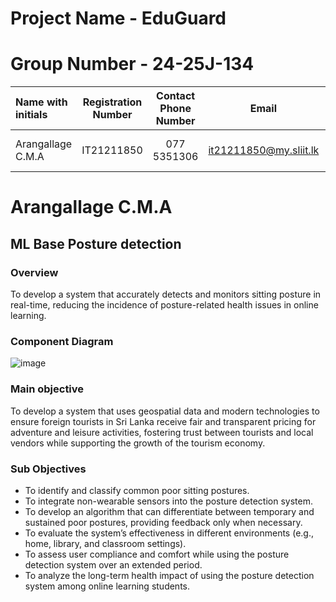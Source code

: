 # Project Name - EduGuard
# Group Number - 24-25J-134
| Name with initials | Registration Number | Contact Phone Number | Email                 | Badge         |
| :---               |     :---:           |          :---:       |         :---:         |       :---:   |
| Arangallage C.M.A           | IT21211850          | 077 5351306        | it21211850@my.sliit.lk| ![visitor badge](https://custom-icon-badges.demolab.com/badge/⭐-Leader-red)   | 

# Arangallage C.M.A

## ML Base Posture detection  

### Overview 
To develop a system that accurately detects and monitors sitting posture in real-time, reducing the incidence of posture-related health issues in online learning.

### Component Diagram 
![image](https://github.com/user-attachments/assets/21ff9a1c-6d58-40b7-9bc5-e2cfd59c0c63)


### Main objective 
To develop a system that uses geospatial data and modern technologies to ensure foreign tourists in Sri Lanka receive fair and transparent pricing for adventure and leisure activities, fostering trust between tourists and local vendors while supporting the growth of the tourism economy.

### Sub Objectives
* To identify and classify common poor sitting postures.
* To integrate non-wearable sensors into the posture detection system.
* To develop an algorithm that can differentiate between temporary and sustained poor postures, providing feedback only when necessary.
* To evaluate the system’s effectiveness in different environments (e.g., home, library, and classroom settings).
* To assess user compliance and comfort while using the posture detection system over an extended period.
* To analyze the long-term health impact of using the posture detection system among online learning students.
